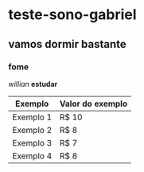 # teste-sono-gabriel
## vamos dormir bastante
### fome
*willian*
__estudar__

Exemplo   | Valor do exemplo
--------- | ------
Exemplo 1 | R$ 10
Exemplo 2 | R$ 8
Exemplo 3 | R$ 7
Exemplo 4 | R$ 8
